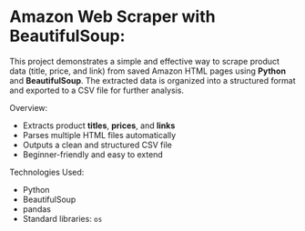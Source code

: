 # Amazon Web Scraper with BeautifulSoup:

This project demonstrates a simple and effective way to scrape product data (title, price, and link) from saved Amazon HTML pages using **Python** and **BeautifulSoup**. The extracted data is organized into a structured format and exported to a CSV file for further analysis.

Overview:

- Extracts product **titles**, **prices**, and **links**
- Parses multiple HTML files automatically
- Outputs a clean and structured CSV file
- Beginner-friendly and easy to extend

Technologies Used:

- Python 
- BeautifulSoup
- pandas
- Standard libraries: `os`
